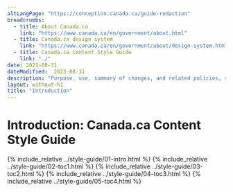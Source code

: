 ```yaml
---
altLangPage: "https://conception.canada.ca/guide-redaction"
breadcrumbs:
  - title: About Canada.ca
    link: "https://www.canada.ca/en/government/about.html"
  - title: Canada.ca design system
    link: "https://www.canada.ca/en/government/about/design-system.html"
  - title: Canada.ca Content Style Guide
    link: "./"    
date: 2023-08-31
dateModified:  2023-08-31
description: "Purpose, use, summary of changes, and related policies, standards and procedures of the Canada.ca Content Style Guide"
layout: without-h1
title: "Introduction"
---
```

<h1 property="name" id="wb-cont" dir="ltr"><span class="stacked"><span>Introduction</span>: <span>Canada.ca Content Style Guide</span></span></h1>
<!-- Intro START id="intro" -->
{% include_relative ../style-guide/01-intro.html %} 
<!-- Intro of changes END --> 
<!-- Summary of changes START id="toc1" --> 
{% include_relative ../style-guide/02-toc1.html %} 
<!-- Summary of changes END --> 
<!-- Purpose START id="toc2" --> 
{% include_relative ../style-guide/03-toc2.html %} 
<!--Purpose END --> 
<!-- Use of the style guide START id="toc3" --> 
{% include_relative ../style-guide/04-toc3.html %} 
<!-- Use of the style guide END --> 
<!-- Related policies, standards and procedures START id="toc4" --> 
{% include_relative ../style-guide/05-toc4.html %} 
<!-- Related policies, standards and procedures of changes END --> 
